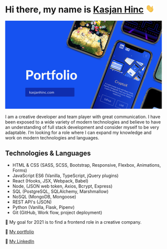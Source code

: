 # Hi there, my name is <a href="http://kasjanhinc.com/">Kasjan Hinc</a> <img src="./img/wave.gif" width="28">


<a href="http://kasjanhinc.com/">![README](./img/cover.png)</a>


I am a creative developer and team player with great communication. I have been exposed to a wide variety of modern technologies and believe to have an understanding of full stack development and consider myself to be very adaptable. I’m looking for a role where I can expand my knowledge and work on modern technologies and languages.

## Technologies & Languages

- HTML & CSS (SASS, SCSS, Bootstrap, Responsive, Flexbox, Animations, Forms)
- JavaScript ES6 (Vanilla, TypeScript, jQuery plugins)
- React (Hooks, JSX, Webpack, Babel)
- Node, (JSON web token, Axios, Bcrypt, Express)
- SQL (PostgreSQL, SQLAlchemy, Marshmallow)
- NoSQL (MongoDB, Mongoose)
- REST API's (JSON)
- Python (Vanilla, Flask, Pipenv)
- Git (GitHub, Work flow, project deployment)

🥅 My goal for 2021 is to find a frontend role in a creative company.

📘 <a href="http://kasjanhinc.com/">My portfolio</a>

🔗  <a href="https://www.linkedin.com/in/kasjan-hinc/">My LinkedIn</a>
